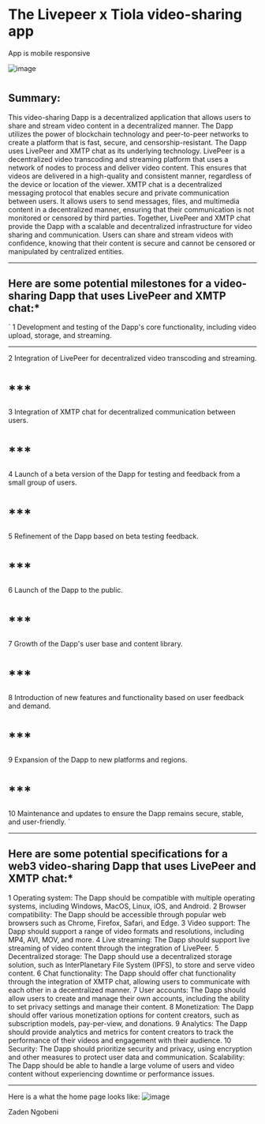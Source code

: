 # The Livepeer x Tiola video-sharing app

App is mobile responsive

![image](https://user-images.githubusercontent.com/84284739/211152522-9275bc3e-bebb-4b73-9ffb-0ddeef284410.png)


#
## Summary:

This video-sharing Dapp is a decentralized application that allows users to share and stream video content in a decentralized manner. The Dapp utilizes the power of blockchain technology and peer-to-peer networks to create a platform that is fast, secure, and censorship-resistant.
The Dapp uses LivePeer and XMTP chat as its underlying technology. LivePeer is a decentralized video transcoding and streaming platform that uses a network of nodes to process and deliver video content. This ensures that videos are delivered in a high-quality and consistent manner, regardless of the device or location of the viewer.
XMTP chat is a decentralized messaging protocol that enables secure and private communication between users. It allows users to send messages, files, and multimedia content in a decentralized manner, ensuring that their communication is not monitored or censored by third parties.
Together, LivePeer and XMTP chat provide the Dapp with a scalable and decentralized infrastructure for video sharing and communication. Users can share and stream videos with confidence, knowing that their content is secure and cannot be censored or manipulated by centralized entities.

***********************************************************************************
## Here are some potential milestones for a video-sharing Dapp that uses LivePeer and XMTP chat:*
`
1  Development and testing of the Dapp's core functionality, including video upload, storage, and streaming.
**********************************************************************************************************
2  Integration of LivePeer for decentralized video transcoding and streaming.
# ***
3  Integration of XMTP chat for decentralized communication between users.
# ***
4  Launch of a beta version of the Dapp for testing and feedback from a small group of users.
# ***
5  Refinement of the Dapp based on beta testing feedback.
# ***
6  Launch of the Dapp to the public.
# ***
7  Growth of the Dapp's user base and content library.
# ***
8  Introduction of new features and functionality based on user feedback and demand.
# ***
9  Expansion of the Dapp to new platforms and regions.
# ***
10  Maintenance and updates to ensure the Dapp remains secure, stable, and user-friendly.
`
*********************************************************************************************************


## Here are some potential specifications for a web3 video-sharing Dapp that uses LivePeer and XMTP chat:*
  1  Operating system: The Dapp should be compatible with multiple operating systems, including Windows, MacOS, Linux, iOS, and Android.
  2  Browser compatibility: The Dapp should be accessible through popular web browsers such as Chrome, Firefox, Safari, and Edge.
  3  Video support: The Dapp should support a range of video formats and resolutions, including MP4, AVI, MOV, and more.
  4  Live streaming: The Dapp should support live streaming of video content through the integration of LivePeer.
  5  Decentralized storage: The Dapp should use a decentralized storage solution, such as InterPlanetary File System (IPFS), to store and serve video content.
  6  Chat functionality: The Dapp should offer chat functionality through the integration of XMTP chat, allowing users to communicate with each other in a decentralized manner.
  7  User accounts: The Dapp should allow users to create and manage their own accounts, including the ability to set privacy settings and manage their content.
  8  Monetization: The Dapp should offer various monetization options for content creators, such as subscription models, pay-per-view, and donations.
  9  Analytics: The Dapp should provide analytics and metrics for content creators to track the performance of their videos and engagement with their audience.
  10  Security: The Dapp should prioritize security and privacy, using encryption and other measures to protect user data and communication.
    Scalability: The Dapp should be able to handle a large volume of users and video content without experiencing downtime or performance issues.
***********

Here is a what the home page looks like:
![image](https://user-images.githubusercontent.com/84284739/211152303-b7df6d0c-5bb5-461b-a989-c7b4f8412ef3.png)





Zaden Ngobeni
